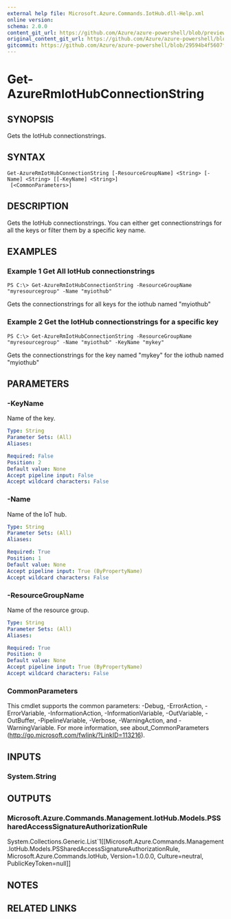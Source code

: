 ```yaml
---
external help file: Microsoft.Azure.Commands.IotHub.dll-Help.xml
online version:
schema: 2.0.0
content_git_url: https://github.com/Azure/azure-powershell/blob/preview/src/ResourceManager/IotHub/Commands.IotHub/help/Get-AzureRmIotHubConnectionString.md
original_content_git_url: https://github.com/Azure/azure-powershell/blob/preview/src/ResourceManager/IotHub/Commands.IotHub/help/Get-AzureRmIotHubConnectionString.md
gitcommit: https://github.com/Azure/azure-powershell/blob/29594b4f5607f73aec031896d1d7902e78edf8cf
---
```


# Get-AzureRmIotHubConnectionString

## SYNOPSIS
Gets the IotHub connectionstrings.

## SYNTAX

```
Get-AzureRmIotHubConnectionString [-ResourceGroupName] <String> [-Name] <String> [[-KeyName] <String>]
 [<CommonParameters>]
```

## DESCRIPTION
Gets the IotHub connectionstrings. You can either get connectionstrings for all the keys or filter them by a specific key name.

## EXAMPLES

### Example 1 Get All IotHub connectionstrings
```
PS C:\> Get-AzureRmIotHubConnectionString -ResourceGroupName "myresourcegroup" -Name "myiothub"
```

Gets the connectionstrings for all keys for the iothub named "myiothub"

### Example 2 Get the IotHub connectionstrings for a specific key
```
PS C:\> Get-AzureRmIotHubConnectionString -ResourceGroupName "myresourcegroup" -Name "myiothub" -KeyName "mykey"
```

Gets the connectionstrings for the key named "mykey" for the iothub named "myiothub"

## PARAMETERS

### -KeyName
Name of the key.

```yaml
Type: String
Parameter Sets: (All)
Aliases: 

Required: False
Position: 2
Default value: None
Accept pipeline input: False
Accept wildcard characters: False
```

### -Name
Name of the IoT hub.

```yaml
Type: String
Parameter Sets: (All)
Aliases: 

Required: True
Position: 1
Default value: None
Accept pipeline input: True (ByPropertyName)
Accept wildcard characters: False
```

### -ResourceGroupName
Name of the resource group.

```yaml
Type: String
Parameter Sets: (All)
Aliases: 

Required: True
Position: 0
Default value: None
Accept pipeline input: True (ByPropertyName)
Accept wildcard characters: False
```

### CommonParameters
This cmdlet supports the common parameters: -Debug, -ErrorAction, -ErrorVariable, -InformationAction, -InformationVariable, -OutVariable, -OutBuffer, -PipelineVariable, -Verbose, -WarningAction, and -WarningVariable. For more information, see about_CommonParameters (http://go.microsoft.com/fwlink/?LinkID=113216).

## INPUTS

### System.String

## OUTPUTS

### Microsoft.Azure.Commands.Management.IotHub.Models.PSSharedAccessSignatureAuthorizationRule
System.Collections.Generic.List`1[[Microsoft.Azure.Commands.Management.IotHub.Models.PSSharedAccessSignatureAuthorizationRule, Microsoft.Azure.Commands.IotHub, Version=1.0.0.0, Culture=neutral, PublicKeyToken=null]]

## NOTES

## RELATED LINKS

